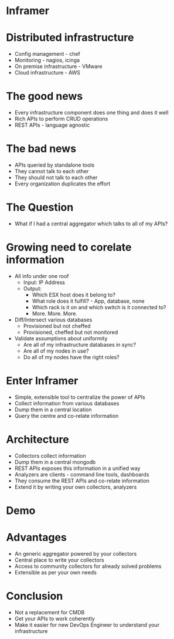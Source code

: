 # Inframer

# Distributed infrastructure
  - Config management - chef
  - Monitoring - nagios, icinga
  - On premise infrastructure - VMware
  - Cloud infrastructure - AWS

# The good news
  - Every infrastructure component does one thing and does it well
  - Rich APIs to perform CRUD operations
  - REST APIs - language agnostic

# The bad news
  - APIs queried by standalone tools
  - They cannot talk to each other 
  - They should not talk to each other 
  - Every organization duplicates the effort

# The Question
  - What if I had a central aggregator which talks to all of my APIs?

# Growing need to corelate information 
  - All info under one roof
    - Input: IP Address
    - Output:
      - Which ESX host does it belong to?
      - What role does it fulfill? - App, database, none
      - Which rack is it on and which switch is it connected to?
      - More. More. More.
  - Diff/Intersect various databases
    - Provisioned but not cheffed
    - Provisioned, cheffed but not monitored
  - Validate assumptions about uniformity
    - Are all of my infrastructure databases in sync?
    - Are all of my nodes in use?
    - Do all of my nodes have the right roles?

# Enter Inframer
  - Simple, extensible tool to centralize the power of APIs
  - Collect information from various databases
  - Dump them in a central location
  - Query the centre and co-relate information

# Architecture
  - Collectors collect information
  - Dump them in a central mongodb
  - REST APIs exposes this information in a unified way
  - Analyzers are clients - command line tools, dashboards
  - They consume the REST APIs and co-relate information
  - Extend it by writing your own collectors, analyzers

# Demo

# Advantages
  - An generic aggregator powered by your collectors
  - Central place to write your collectors
  - Access to community collectors for already solved problems
  - Extensible as per your own needs

# Conclusion
  - Not a replacement for CMDB
  - Get your APIs to work coherently
  - Make it easier for new DevOps Engineer to understand your infrastructure
